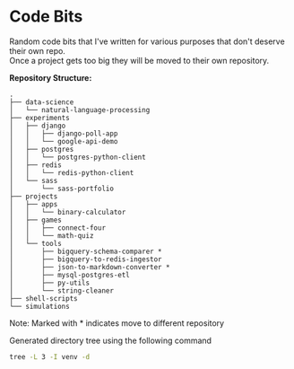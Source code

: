 # Code Bits

Random code bits that I've written for various purposes that don't deserve their own repo.  
Once a project gets too big they will be moved to their own repository.

**Repository Structure:**
```
.
├── data-science
│   └── natural-language-processing
├── experiments
│   ├── django
│   │   ├── django-poll-app
│   │   └── google-api-demo
│   ├── postgres
│   │   └── postgres-python-client
│   ├── redis
│   │   └── redis-python-client
│   └── sass
│       └── sass-portfolio
├── projects
│   ├── apps
│   │   └── binary-calculator
│   ├── games
│   │   ├── connect-four
│   │   └── math-quiz
│   └── tools
│       ├── bigquery-schema-comparer *
│       ├── bigquery-to-redis-ingestor
│       ├── json-to-markdown-converter *
│       ├── mysql-postgres-etl
│       ├── py-utils
│       └── string-cleaner
├── shell-scripts
└── simulations
```

Note: Marked with * indicates move to different repository

Generated directory tree using the following command
```bash
tree -L 3 -I venv -d
```